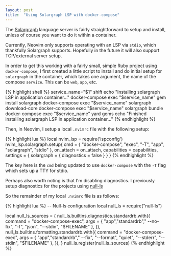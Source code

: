 ```yaml
---
layout: post
title:  "Using Solargraph LSP with docker-compose"
---
```

The [Solargraph][solargraph] language server is fairly straightforward to setup
and install, unless of course you want to do it within a container.

Currently, Neovim only supports operating with an LSP via `stdio`, which
thankfully Solargraph supports. Hopefully in the future it will also support
TCP/external server setup.

In order to get this working with a fairly small, simple Ruby project using
`docker-compose`, I first created a little script to install and do initial
setup for `solargraph` in the container, which takes one argument, the name of
the compose `service`. This can be `web`, `app`, etc.

{% highlight shell %}
service_name="$1"
shift
echo "Installing solargraph LSP in application container..."
docker-compose exec "$service_name" gem install solargraph
docker-compose exec "$service_name" solargraph download-core
docker-compose exec "$service_name" solargraph bundle
docker-compose exec "$service_name" yard gems
echo "Finished installing solargraph LSP in application container..."
{% endhighlight %}

Then, in Neovim, I setup a local `.nvimrc` file with the following setup:

{% highlight lua %}
local nvim_lsp = require('lspconfig')
nvim_lsp.solargraph.setup{
  cmd = { "docker-compose", "exec", "-T", "app", "solargraph", "stdio" },
  on_attach = on_attach,
  capabilities = capabilities,
  settings = {
    solargraph = {
      diagnostics = false
    }
  }
}
{% endhighlight %}

The key here is the `cmd` being updated to use `docker-compose` with the `-T`
flag which sets up a TTY for stdio.

Perhaps also worth noting is that I'm disabling diagnostics. I previously setup
diagnostics for the projects using [null-ls][null-ls]

So the remainder of my local `.nvimrc` file is as follows:

{% highlight lua %}
-- Null-ls configuration
local null_ls = require("null-ls")

local null_ls_sources = {
  null_ls.builtins.diagnostics.standardrb.with({
    command = "docker-compose-exec",
    args = { "app","standardrb"," --no-fix", "-f", "json", "--stdin", "$FILENAME" },
  }),
  null_ls.builtins.formatting.standardrb.with({
    command = "docker-compose-exec",
    args = { "app","standardrb"," --fix", "--format", "quiet", "--stderr", "--stdin", "$FILENAME" },
  }),
}
null_ls.register(null_ls_sources)
{% endhighlight %}

[null-ls]: https://github.com/jose-elias-alvarez/null-ls.nvim/
[solargraph]: https://solargraph.org/
